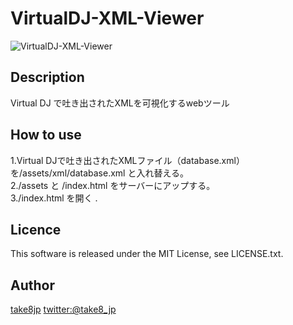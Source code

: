 VirtualDJ-XML-Viewer
====

![VirtualDJ-XML-Viewer](https://raw.githubusercontent.com/wiki/take8jp/VirtualDJ-XML-Viewer/README.png "VirtualDJ-XML-Viewer")

## Description

Virtual DJ で吐き出されたXMLを可視化するwebツール

## How to use

1.Virtual DJで吐き出されたXMLファイル（database.xml）を/assets/xml/database.xml と入れ替える。  
2./assets と /index.html をサーバーにアップする。  
3./index.html を開く . 

## Licence

This software is released under the MIT License, see LICENSE.txt.

## Author

[take8jp](https://github.com/take8jp)
[twitter:@take8_jp](https://twitter.com/take8_jp)
